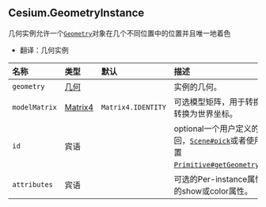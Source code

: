 ## Cesium.GeometryInstance

几何实例允许一个[`Geometry`](https://cesiumjs.org/Cesium/Build/Documentation/Geometry.html)对象在几个不同位置中的位置并且唯一地着色

* 翻译：几何实例

| 名称 | 类型 | 默认 | 描述 |
| :--- | :--- | :--- | :--- |
| `geometry` | [几何](https://cesiumjs.org/Cesium/Build/Documentation/Geometry.html) |  | 实例的几何。 |
| `modelMatrix` | [Matrix4](https://cesiumjs.org/Cesium/Build/Documentation/Matrix4.html) | `Matrix4.IDENTITY` | 可选模型矩阵，用于转换以将几何图形从模型转换为世界坐标。 |
| `id` | 宾语 |  | optional一个用户定义的对象，在选择实例时返回，[`Scene#pick`](https://cesiumjs.org/Cesium/Build/Documentation/Scene.html#pick)或者使用每个实例属性获取/设置[`Primitive#getGeometryInstanceAttributes`](https://cesiumjs.org/Cesium/Build/Documentation/Primitive.html#getGeometryInstanceAttributes)。 |
| `attributes` | 宾语 |  | 可选的Per-instance属性，如下面示例中显示的show或color属性。 |

#### 




